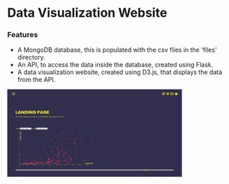 # Data Visualization Website

### Features
- A MongoDB database, this is populated with the csv files in the 'files' directory.
- An API, to access the data inside the database, created using Flask.
- A data visualization website, created using D3.js, that displays the data from the API.

<img src=".\readme_ims\index.jpg" align="center" width="400" height="200" />

